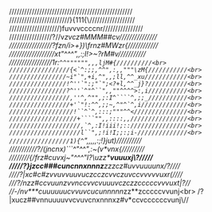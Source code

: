 \/////////////////////////////////////////////////<br>
////////////////////////}{111{\\//////////////////<br>
////////////////////\)fuvvvccccnr/\///////////////<br>
/////////////////?//v*zvcz#MMM##*cv///////////////<br>
/////////////////?fzn/i>+})\frnz#MWzr{////////////<br>
//////////////////xt"^^^",,:;I!>~?rM#v\///////////<br>
/////////////////1r:``` ^^"""""",,,ljM#{//////////<br>
/////////////////{<`^:;;,^^",:,,"""\zM{///////////<br>
////////////////~i"`",+i,^",,;ll,^^_xu////////////<br>
////////////////!^''`":;"`";<?+l,^^_j}?///////////<br>
////////////////?^''`^"^``",,""^^^^>:,i///////////<br>
/////////////////,''^,^"",;:I^````^,;;_///////////<br>
/////////////////+'`"!:^^,;;~,^"^`^,i/////////////<br>
//////////////////!``^`^,:::;"""^^<///////////////<br>
///////////////////+````"",,::::,,////////////////<br>
////////////////////,`^,:I!iii!;::////////////////<br>
////////////////////l``",;!i!I;;:;i-//////////////<br>
/////////////////1){^ ```",,,,,:;!}jut)\//////////<br>
///////////?/(jncnx)```^"^^",:~(v**_vnx\{/////////<br>
////////{/frz_#cuvxj~"^^^"I?\uzz\***vuuuxj\\?/////<br>
/////?}jzcc###cuncnnxnnnz**zzzcz#*uvvuuuunx/\?////<br>
////?|xc#c#*zvvuvvuuvuczcczcvvc*zuvccvvvvvuxr(////<br>
///?/nzz*#ccvuunzvvnccvvcvuuuvczczzcccccvvvuxt|?//<br>
//-/nv\***cuuuuuucvvuvcucunnnnn*zz\*\*zcccccvvunj\<br>
/?|xucz##vnnuuuuvvcvuvcnxnnnxz#v*ccvccccccvunj\\//<br>
